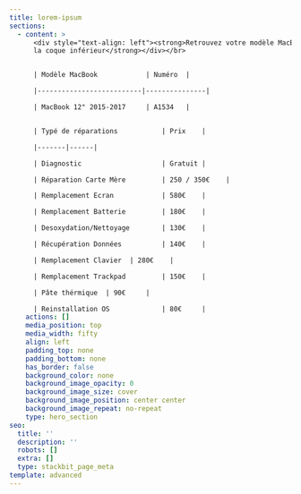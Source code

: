 ```yaml
---
title: lorem-ipsum
sections:
  - content: >
      <div style="text-align: left"><strong>Retrouvez votre modèle MacBook sur
      la coque inférieur</strong></div></br>


      | Modèle MacBook            | Numéro  |

      |--------------------------|---------------|

      | MacBook 12" 2015-2017     | A1534   |


      | Typé de réparations           | Prix    |

      |-------|------|

      | Diagnostic                    | Gratuit |

      | Réparation Carte Mère         | 250 / 350€    |

      | Remplacement Ecran            | 580€    |

      | Remplacement Batterie         | 180€    |

      | Desoxydation/Nettoyage        | 130€    |

      | Récupération Données          | 140€    |

      | Remplacement Clavier  | 280€    |

      | Remplacement Trackpad         | 150€    |

      | Pâte thérmique  | 90€     |

      | Reinstallation OS             | 80€     |
    actions: []
    media_position: top
    media_width: fifty
    align: left
    padding_top: none
    padding_bottom: none
    has_border: false
    background_color: none
    background_image_opacity: 0
    background_image_size: cover
    background_image_position: center center
    background_image_repeat: no-repeat
    type: hero_section
seo:
  title: ''
  description: ''
  robots: []
  extra: []
  type: stackbit_page_meta
template: advanced
---
```

